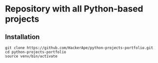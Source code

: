# Repository with all Python-based projects

## Installation

```
git clone https://github.com/HackerApe/python-projects-portfolio.git
cd python-projects-portfolio
source venv/bin/activate
```
